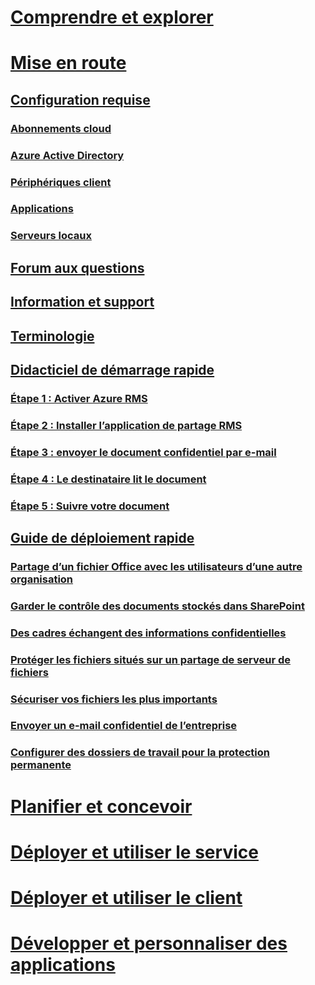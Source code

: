 # [Comprendre et explorer](/rights-management/understand-explore/azure-rights-management)
# [Mise en route](requirements-azure-rms.md)
## [Configuration requise](requirements-azure-rms.md)
### [Abonnements cloud](requirements-subscriptions.md)
### [Azure Active Directory](requirements-azure-ad.md)
### [Périphériques client](requirements-client-devices.md)
### [Applications](requirements-applications.md)
### [Serveurs locaux ](requirements-servers.md)
## [Forum aux questions](faqs.md)
## [Information et support](information-support.md)
## [Terminologie](terminology.md)
## [Didacticiel de démarrage rapide](quick-start-tutorial.md)
### [Étape 1 : Activer Azure RMS](tutorial-step1.md)
### [Étape 2 : Installer l’application de partage RMS](tutorial-step2.md)
### [Étape 3 : envoyer le document confidentiel par e-mail](tutorial-step3.md)
### [Étape 4 : Le destinataire lit le document](tutorial-step4.md)
### [Étape 5 : Suivre votre document](tutorial-step5.md)
## [Guide de déploiement rapide](rapid-deployment-guide.md)
### [Partage d’un fichier Office avec les utilisateurs d’une autre organisation](scenario-share-office-file-externally.md)
### [Garder le contrôle des documents stockés dans SharePoint](scenario-sharepoint.md)
### [Des cadres échangent des informations confidentielles](scenario-executives-email.md)
### [Protéger les fichiers situés sur un partage de serveur de fichiers](scenario-fci.md)
### [Sécuriser vos fichiers les plus importants](scenario-secure-most-valuable-files.md)
### [Envoyer un e-mail confidentiel de l’entreprise](scenario-company-confidential-email.md)
### [Configurer des dossiers de travail pour la protection permanente](scenario-work-folders.md)
# [Planifier et concevoir](/rights-management/plan-design/deployment-roadmap)
# [Déployer et utiliser le service](/rights-management/deploy-use/activate-service)
# [Déployer et utiliser le client](/rights-management/rms-client/use-client)
# [Développer et personnaliser des applications](/rights-management/develop/developers-guide)


<!--HONumber=Jun16_HO4-->


